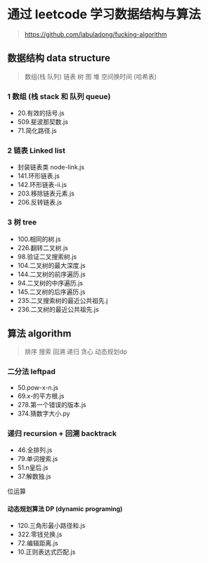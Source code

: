 # 通过 leetcode 学习数据结构与算法

> <https://github.com/labuladong/fucking-algorithm>

## 数据结构 data structure

> 数组(栈 队列) 链表 树 图 堆
> 空间换时间 (哈希表)

### 1 数组 (栈 stack 和 队列 queue)

* 20.有效的括号.js
* 509.斐波那契数.js
* 71.简化路径.js

### 2 链表 Linked list

* 封装链表类 node-link.js
* 141.环形链表.js
* 142.环形链表-ii.js
* 203.移除链表元素.js
* 206.反转链表.js

### 3 树 tree

* 100.相同的树.js
* 226.翻转二叉树.js
* 98.验证二叉搜索树.js
* 104.二叉树的最大深度.js
* 144.二叉树的前序遍历.js
* 94.二叉树的中序遍历.js
* 145.二叉树的后序遍历.js
* 235.二叉搜索树的最近公共祖先.j
* 236.二叉树的最近公共祖先.js

## 算法 algorithm

> 排序 搜索 回溯 递归 贪心 动态规划dp

### 二分法 leftpad

* 50.pow-x-n.js
* 69.x-的平方根.js
* 278.第一个错误的版本.js
* 374.猜数字大小.py

### 递归 recursion + 回溯 backtrack

* 46.全排列.js
* 79.单词搜索.js
* 51.n皇后.js
* 37.解数独.js

位运算

#### 动态规划算法 DP (dynamic programing)

* 120.三角形最小路径和.js
* 322.零钱兑换.js
* 72.编辑距离.js
* 10.正则表达式匹配.js
